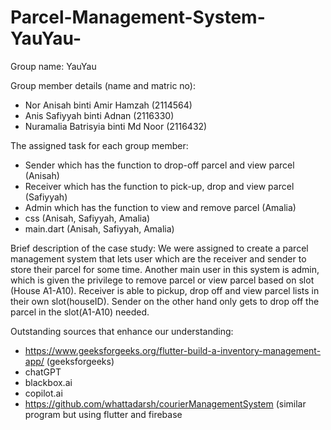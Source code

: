 # Parcel-Management-System-YauYau-

Group name: YauYau

Group member details (name and matric no): 
- Nor Anisah binti Amir Hamzah (2114564)
- Anis Safiyyah binti Adnan (2116330)
- Nuramalia Batrisyia binti Md Noor (2116432)

The assigned task for each group member: 
- Sender which has the function to drop-off parcel and view parcel (Anisah)
- Receiver which has the function to pick-up, drop and view parcel (Safiyyah)
- Admin which has the function to view and remove parcel (Amalia)
- css (Anisah, Safiyyah, Amalia)
- main.dart (Anisah, Safiyyah, Amalia)

Brief description of the case study:
We were assigned to create a parcel management system that lets user which are the receiver and sender to store their parcel for some time. Another main user in this system is admin, which is given the privilege to remove parcel or view parcel based on slot (House A1-A10). Receiver is able to pickup, drop off and view parcel lists in their own slot(houseID). Sender on the other hand only gets to drop off the parcel in the slot(A1-A10) needed.

Outstanding sources that enhance our understanding: 
- https://www.geeksforgeeks.org/flutter-build-a-inventory-management-app/ (geeksforgeeks)
- chatGPT
- blackbox.ai
- copilot.ai
- https://github.com/whattadarsh/courierManagementSystem (similar program but using flutter and firebase
